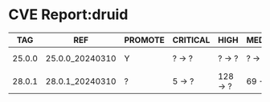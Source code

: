 # CVE Report:druid
|  TAG   |       REF       | PROMOTE | CRITICAL |   HIGH   | MEDIUM  |   LOW   | UNKNOWN |
|--------|-----------------|---------|----------|----------|---------|---------|---------|
| 25.0.0 | 25.0.0_20240310 | Y       | ? -> ?   | ? -> ?   | ? -> ?  | ? -> ?  | ? -> ?  |
| 28.0.1 | 28.0.1_20240310 | ?       | 5 -> ?   | 128 -> ? | 69 -> ? | 29 -> ? | 0 -> ?  |
